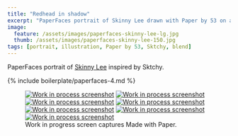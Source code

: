 ```yaml
---
title: "Redhead in shadow"
excerpt: "PaperFaces portrait of Skinny Lee drawn with Paper by 53 on an iPad."
image: 
  feature: /assets/images/paperfaces-skinny-lee-lg.jpg
  thumb: /assets/images/paperfaces-skinny-lee-150.jpg
tags: [portrait, illustration, Paper by 53, Sktchy, blend]
---
```


PaperFaces portrait of [Skinny Lee](http://sktchy.com/MfNOoH) inspired by Sktchy.

{% include boilerplate/paperfaces-4.md %}

<figure class="third">
  <a href="{{ site.url }}/assets/images/paperfaces-skinny-lee-process-1-lg.jpg"><img src="{{ site.url }}/assets/images/paperfaces-skinny-lee-process-1-600.jpg" alt="Work in process screenshot"></a>
  <a href="{{ site.url }}/assets/images/paperfaces-skinny-lee-process-2-lg.jpg"><img src="{{ site.url }}/assets/images/paperfaces-skinny-lee-process-2-600.jpg" alt="Work in process screenshot"></a>
  <a href="{{ site.url }}/assets/images/paperfaces-skinny-lee-process-3-lg.jpg"><img src="{{ site.url }}/assets/images/paperfaces-skinny-lee-process-3-600.jpg" alt="Work in process screenshot"></a>
  <a href="{{ site.url }}/assets/images/paperfaces-skinny-lee-process-4-lg.jpg"><img src="{{ site.url }}/assets/images/paperfaces-skinny-lee-process-4-600.jpg" alt="Work in process screenshot"></a>
  <a href="{{ site.url }}/assets/images/paperfaces-skinny-lee-process-5-lg.jpg"><img src="{{ site.url }}/assets/images/paperfaces-skinny-lee-process-5-600.jpg" alt="Work in process screenshot"></a>
  <a href="{{ site.url }}/assets/images/paperfaces-skinny-lee-process-6-lg.jpg"><img src="{{ site.url }}/assets/images/paperfaces-skinny-lee-process-6-600.jpg" alt="Work in process screenshot"></a>
  <a href="{{ site.url }}/assets/images/paperfaces-skinny-lee-process-7-lg.jpg"><img src="{{ site.url }}/assets/images/paperfaces-skinny-lee-process-7-600.jpg" alt="Work in process screenshot"></a>
  <figcaption>Work in progress screen captures Made with Paper.</figcaption>
</figure>
